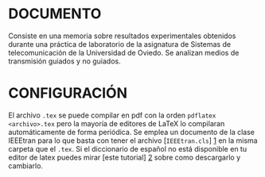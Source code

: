 DOCUMENTO
=========
Consiste en una memoria sobre resultados experimentales obtenidos durante una práctica de laboratorio de la asignatura de Sistemas de telecomunicación de la Universidad de Oviedo.
Se analizan medios de transmisión guiados y no guiados.

CONFIGURACIÓN
=============
El archivo `.tex` se puede compilar en pdf con la orden `pdflatex <archivo>.tex` pero la mayoría de editores de LaTeX lo compilaran automáticamente de forma periódica.
Se emplea un documento de la clase IEEEtran para lo que basta con tener el archivo [`IEEEtran.cls`] [1] en la misma carpeta que el `.tex`.
Si el diccionario de español no está disponible en tu editor de latex puedes mirar [este tutorial] [2] sobre como descargarlo y cambiarlo.

[1]: http://mirrors.ctan.org/macros/latex/contrib/IEEEtran/IEEEtran.cls
[2]: http://midesmadrequenocabeenotrolugar.blogspot.com.es/2012/12/configurar-el-corrector-ortografico-en.html
